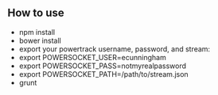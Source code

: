 
## How to use

 * npm install
 * bower install
 * export your powertrack username, password, and stream:
  * export POWERSOCKET_USER=ecunningham
  * export POWERSOCKET_PASS=notmyrealpassword
  * export POWERSOCKET_PATH=/path/to/stream.json
 * grunt

